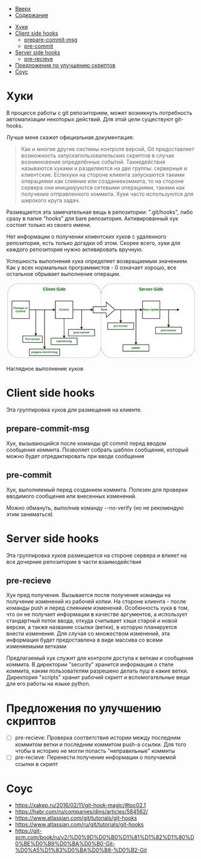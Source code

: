* [Вверх](../Readme.md)
* [Содержание](../TableOfContent.md)

- [Хуки](#хуки)
- [Client side hooks](#client-side-hooks)
  - [prepare-commit-msg](#prepare-commit-msg)
  - [pre-commit](#pre-commit)
- [Server side hooks](#server-side-hooks)
  - [pre-recieve](#pre-recieve)
- [Предложения по улучшению скриптов](#предложения-по-улучшению-скриптов)
- [Соус](#соус)

# Хуки

В процессе работы с git репозиторием, может возникнуть потребность автоматизации некоторых действий. Для этой цели существуют git-hooks.

Лучше меня скажет официальная документация:

> Как и многие другие системы контроля версий, Git предоставляет возможность запускапользовательских скриптов в случае возникновения определённых событий. Такиедействия называются хуками и разделяются на две группы: серверные и клиентские. Еслихуки на стороне клиента запускаются такими операциями как слияние или созданиекоммита, то на стороне сервера они инициируются сетевыми операциями, такими как получение отправленного коммита. Хуки часто используются для широкого круга задач.

Размещается эта замечательная вещь в репозитории: ".git/hooks", либо сразу в папке "hooks" для bare репозитория. Активированный хук состоит только из своего имени.

Нет информации о получении клиентских хуков с удаленного репозитория, есть только догадки об этом. Скорее всего, хуки для каждого репозитория нужно активировать вручную.

Успешность выполнения хука определяет возвращаемым значением. Как у всех нормальных программистов - 0 означает хорошо, все остальное обрывает выполнение операции.

![Комикс - Наглядное выполнение хуков](../../_resources/images/Git/tmp_githooksdiagramdrawio.png)

Наглядное выполнение хуков

# Client side hooks

Эта группировка хуков для размещения на клиенте.

## prepare-commit-msg

Хук, вызывающийся после команды git commit перед вводом сообщения коммита. Позволяет собрать шаблон сообщения, который можно будет отредактировать при вводе сообщения

## pre-commit

Хук, выполняемый перед созданием коммита. Полезен для проверки вводимого сообщения или внесенных изменений.

Можно обмануть, выполнив команду --no-verify (но не рекомендую этим заниматься)

# Server side hooks

Эта группировка хуков размещается на стороне сервера и влияет на все дочерние репозитории в части взаимодействия

## pre-recieve

Хук пред получения. Вызывается после получения команды на получение изменений из рабочей копии. На стороне клиента - после команды push и перед слиянием изменений. Особенность хука в том, что он не получает информации в качестве аргументов, а использует стандартный поток ввода, откуда считывает хэши старой и новой версии, а также название ссылки (ветки), в которую планируется внести изменения. Для случая со множеством изменений, эта информация будет предоставлена в виде массива со всеми изменяемыми ветками

Предлагаемый хук служит для контроля доступа к веткам и сообщения коммита. В директории "security" хранится информация о стиле коммита, каким пользователям разрешено делать пуш в какие ветки. Директория "scripts" хранит рабочий скрипт и вспомогательные вещи для его работы на языке python.

# Предложения по улучшению скриптов

- [ ] pre-recieve: Проверка соответствия истории между последним коммитом ветки и последним коммитом push-а ссылки. Для того чтобы в историю не могли попасть "неправильные" коммиты
- [ ] pre-recieve: Перенести получение информации о получаемой ссылки в скрипт

# Соус

* https://xakep.ru/2016/02/11/git-hook-magic/#toc02.1
* https://habr.com/ru/companies/dins/articles/584562/
* https://www.atlassian.com/git/tutorials/git-hooks
* https://www.atlassian.com/ru/git/tutorials/git-hooks
* https://git-scm.com/book/ru/v2/%D0%9D%D0%B0%D1%81%D1%82%D1%80%D0%BE%D0%B9%D0%BA%D0%B0-Git-%D0%A5%D1%83%D0%BA%D0%B8-%D0%B2-Git

